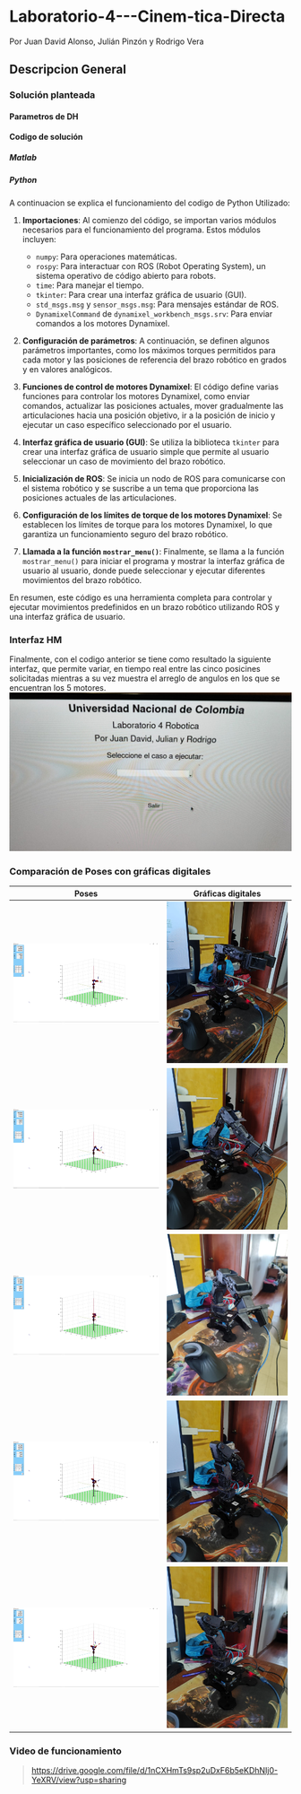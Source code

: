 # Laboratorio-4---Cinem-tica-Directa

Por Juan David Alonso, Julián Pinzón y Rodrigo Vera

## Descripcion General

### Solución planteada

#### Parametros de DH

#### Codigo de solución

##### Matlab

##### Python
A continuacion se explica el funcionamiento del codigo de Python Utilizado:

1. **Importaciones**: Al comienzo del código, se importan varios módulos necesarios para el funcionamiento del programa. Estos módulos incluyen:
   - `numpy`: Para operaciones matemáticas.
   - `rospy`: Para interactuar con ROS (Robot Operating System), un sistema operativo de código abierto para robots.
   - `time`: Para manejar el tiempo.
   - `tkinter`: Para crear una interfaz gráfica de usuario (GUI).
   - `std_msgs.msg` y `sensor_msgs.msg`: Para mensajes estándar de ROS.
   - `DynamixelCommand` de `dynamixel_workbench_msgs.srv`: Para enviar comandos a los motores Dynamixel.

2. **Configuración de parámetros**: A continuación, se definen algunos parámetros importantes, como los máximos torques permitidos para cada motor y las posiciones de referencia del brazo robótico en grados y en valores analógicos.

3. **Funciones de control de motores Dynamixel**: El código define varias funciones para controlar los motores Dynamixel, como enviar comandos, actualizar las posiciones actuales, mover gradualmente las articulaciones hacia una posición objetivo, ir a la posición de inicio y ejecutar un caso específico seleccionado por el usuario.

4. **Interfaz gráfica de usuario (GUI)**: Se utiliza la biblioteca `tkinter` para crear una interfaz gráfica de usuario simple que permite al usuario seleccionar un caso de movimiento del brazo robótico.

5. **Inicialización de ROS**: Se inicia un nodo de ROS para comunicarse con el sistema robótico y se suscribe a un tema que proporciona las posiciones actuales de las articulaciones.

6. **Configuración de los límites de torque de los motores Dynamixel**: Se establecen los límites de torque para los motores Dynamixel, lo que garantiza un funcionamiento seguro del brazo robótico.

7. **Llamada a la función `mostrar_menu()`**: Finalmente, se llama a la función `mostrar_menu()` para iniciar el programa y mostrar la interfaz gráfica de usuario al usuario, donde puede seleccionar y ejecutar diferentes movimientos del brazo robótico.

En resumen, este código es una herramienta completa para controlar y ejecutar movimientos predefinidos en un brazo robótico utilizando ROS y una interfaz gráfica de usuario.
### Interfaz HM
Finalmente, con el codigo anterior se tiene como resultado la siguiente interfaz, que permite variar, en tiempo real entre las cinco posicines solicitadas mientras a su vez muestra el arreglo de angulos en los que se encuentran los 5 motores.
![Screenshot of a comment on a GitHub issue showing an image, added in the Markdown, of an Octocat smiling and raising a tentacle.](https://github.com/JuanAAlonso/Laboratorio-4---Cinem-tica-Directa/blob/main/Imagenes/Interfaz.jpeg)

### Comparación de Poses con gráficas digitales

| Poses | Gráficas digitales |
|---|---|
| ![Pose número 1 o Home](https://github.com/JuanAAlonso/Laboratorio-4---Cinem-tica-Directa/blob/main/Imagenes/Pose1.JPG) | ![Gráficas digitales](https://github.com/JuanAAlonso/Laboratorio-4---Cinem-tica-Directa/blob/main/Imagenes/RealPose1.jpg) |
| ![Pose número 2](https://github.com/JuanAAlonso/Laboratorio-4---Cinem-tica-Directa/blob/main/Imagenes/Pose2.JPG) | ![Gráficas digitales](https://github.com/JuanAAlonso/Laboratorio-4---Cinem-tica-Directa/blob/main/Imagenes/RealPose2.jpg) |
| ![Pose número 3](https://github.com/JuanAAlonso/Laboratorio-4---Cinem-tica-Directa/blob/main/Imagenes/Pose3.JPG) | ![Gráficas digitales](https://github.com/JuanAAlonso/Laboratorio-4---Cinem-tica-Directa/blob/main/Imagenes/RealPose3.jpg) |
| ![Pose número 4](https://github.com/JuanAAlonso/Laboratorio-4---Cinem-tica-Directa/blob/main/Imagenes/Pose4.JPG) | ![Gráficas digitales](https://github.com/JuanAAlonso/Laboratorio-4---Cinem-tica-Directa/blob/main/Imagenes/RealPose4.jpg) |
| ![Pose número 5](https://github.com/JuanAAlonso/Laboratorio-4---Cinem-tica-Directa/blob/main/Imagenes/Pose5.JPG) | ![Gráficas digitales](https://github.com/JuanAAlonso/Laboratorio-4---Cinem-tica-Directa/blob/main/Imagenes/RealPose5.jpg) |

### Video de funcionamiento

>https://drive.google.com/file/d/1nCXHmTs9sp2uDxF6b5eKDhNIj0-YeXRV/view?usp=sharing
